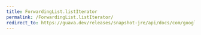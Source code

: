 ```yaml
---
title: ForwardingList.listIterator
permalink: /ForwardingList.listIterator/
redirect_to: https://guava.dev/releases/snapshot-jre/api/docs/com/google/common/collect/ForwardingList.html#listIterator--
---
```

